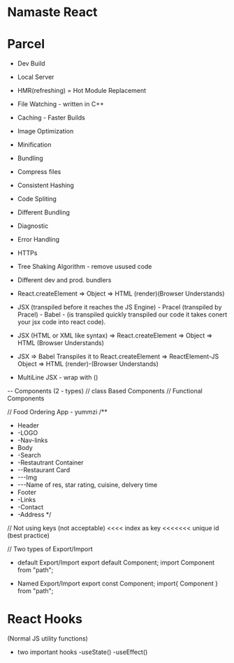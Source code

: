 # Namaste React

# Parcel
- Dev Build
- Local Server
- HMR(refreshing) = Hot Module Replacement
- File Watching - written in C++
- Caching - Faster Builds
- Image Optimization
- Minification
- Bundling
- Compress files
- Consistent Hashing
- Code Spliting
- Different Bundling
- Diagnostic
- Error Handling
- HTTPs
- Tree Shaking Algorithm - remove usused code
- Different dev and prod. bundlers

- React.createElement => Object => HTML (render)(Browser Understands)

- JSX (transpiled before it reaches the JS Engine) - Pracel (transpiled by Pracel) - Babel - (is transpiled  quickly transpiled our code it takes conert your jsx code into react code).
- JSX (HTML or XML like syntax) => React.createElement => Object => HTML (Browser Understands)
- JSX => Babel Transpiles it to React.createElement => ReactElement-JS Object => HTML (render)-(Browser Understands)

- MultiLine JSX - wrap with ()

-- Components (2 - types)
// class Based Components
// Functional Components

// Food Ordering App - yummzi
/**
 * Header
 * -LOGO
 * -Nav-links
 * Body
 * -Search
 * -Restautrant Container
 * --Restaurant Card
 * ---Img
 * ---Name of res, star rating, cuisine, delvery time
 * Footer
 * -Links
 * -Contact
 * -Address
 */

 // Not using keys (not acceptable) <<<< index as key <<<<<<< unique id (best practice)

 // Two types of Export/Import

- default Export/Import
 export default Component;
 import Component from "path";

- Named Export/Import
 export const Component;
 import{ Component } from "path";

 # React Hooks
 (Normal JS utility functions)
 - two important hooks
  -useState()
  -useEffect()

